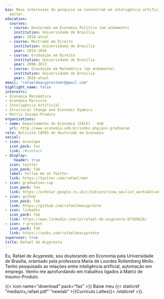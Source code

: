 ```yaml
---
bio: Meus interesses de pesquisa se concentram em inteligência artificial, automação e emprego
  matter.
education:
  courses:
  - course: Doutorado em Economia Política (em andamento)
    institution: Universidade de Brasília
    year: 2018-atual
  - course: Mestrado em Direito
    institution: Universidade de Brasília
    year: 2014-2016
  - course: Graduação em Direito
    institution: Universidade de Brasília
    year: 2008-2013
  - course: Graudação em Matemática (em andamento)
    institution: Universidade de Brasília
    year: 2020-atual
email: "rafaeldeacyprestemr@gmail.com"
highlight_name: false
interests:
- Economia Matemática
- Economia Marxista
- Inteligência Artificial
- Structural Change and Economic Dyamics
- Matriz Insumo-Produto
organizations:
- name: Departamento de Economia (FACE) - UnB
  url: http://www.economia.unb.br/index.php/pos-graduacao
role: Bolsista CAPES de doutorado em Economia
social:
- icon: envelope
  icon_pack: fas
  link: /#contact
- display:
    header: true
  icon: twitter
  icon_pack: fab
  label: Follow me on Twitter
  link: https://twitter.com/rafaelramr
- icon: graduation-cap
  icon_pack: fas
  link: https://scholar.google.co.uk/citations?view_op=list_works&hl=en&user=UUySSCIAAAAJ
- icon: github
  icon_pack: fab
  link: https://github.com/rafaeldeacypreste
- icon: linkedin
  icon_pack: fab
  link: https://www.linkedin.com/in/rafael-de-acypreste-b73b9b2b/
- icon: r-project
  icon_pack: fab
  link: https://rpubs.com/rafaeldeacypreste
superuser: true
title: Rafael de Acypreste
---
```


Eu, Rafael de Acypreste, sou doutorando em Economia pela Universidade de Brasília, orientado pela professora Maria de Lourdes Rollemberg Mollo. Tenho pesquisado as relações entre inteligência artificial, automação em emprego. Venho me aprofundando em trabalhos ligados à Matriz de Insumo-Produto.

{{< icon name="download" pack="fas" >}} Baixe meu {{< staticref "media/cv_rafael.pdf" "newtab" >}}Currículo Lattes{{< /staticref >}}.
